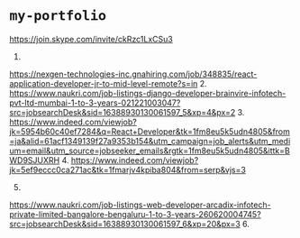 # `my-portfolio`
https://join.skype.com/invite/ckRzc1LxCSu3


1.
https://nexgen-technologies-inc.gnahiring.com/job/348835/react-application-developer-jr-to-mid-level-remote?s=in
2.
https://www.naukri.com/job-listings-django-developer-brainvire-infotech-pvt-ltd-mumbai-1-to-3-years-021221003047?src=jobsearchDesk&sid=16388930130061597_5&xp=4&px=2
3. 
https://www.indeed.com/viewjob?jk=5954b60c40ef7284&q=React+Developer&tk=1fm8eu5k5udn4805&from=ja&alid=61acf1349139f27a9353b154&utm_campaign=job_alerts&utm_medium=email&utm_source=jobseeker_emails&rgtk=1fm8eu5k5udn4805&ittk=BWD9SJUXRH
4. 
https://www.indeed.com/viewjob?jk=5ef9eccc0ca271ac&tk=1fmarjv4kpiba804&from=serp&vjs=3

5. 
https://www.naukri.com/job-listings-web-developer-arcadix-infotech-private-limited-bangalore-bengaluru-1-to-3-years-260620004745?src=jobsearchDesk&sid=16388930130061597_6&xp=20&px=3
6. 
